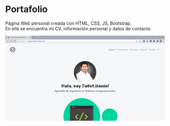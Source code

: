 # Portafolio

Página Web personal creada con HTML, CSS, JS, Bootstrap.
<br>
En ella se encuentra mi CV, información personal y datos de contacto.

<img src="images/image_readme.png">
